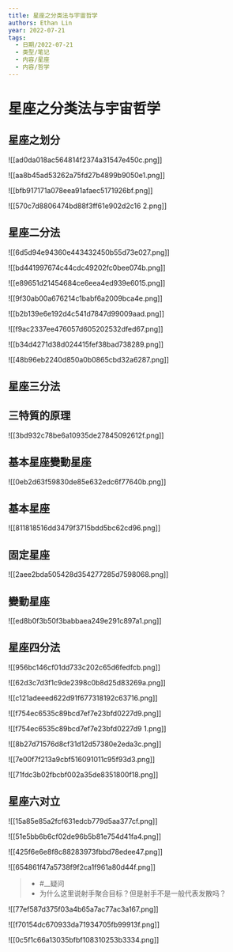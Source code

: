 ```yaml
---
title: 星座之分类法与宇宙哲学
authors: Ethan Lin
year: 2022-07-21 
tags:
  - 日期/2022-07-21 
  - 类型/笔记 
  - 内容/星座 
  - 内容/哲学 
---
```



# 星座之分类法与宇宙哲学







## 星座之划分

[](marginnote3app://note/6DDDE0B2-9118-4373-8B8D-60C9BCA3AB2D)


![[ad0da018ac564814f2374a31547e450c.png]][](marginnote3app://note/3F747455-7638-4BF0-8296-B2925DAD82DA)

![[aa8b45ad53262a75fd27b4899b9050e1.png]][](marginnote3app://note/9B9BECD6-7E75-48B9-990C-2251943F8156)

![[bfb917171a078eea91afaec5171926bf.png]][](marginnote3app://note/CDC58046-F63A-4B35-8A68-275DB93E53DE)

![[570c7d8806474bd88f3ff61e902d2c16 2.png]][](marginnote3app://note/890A1FF4-8229-4F56-98D7-DFCDB779CB0D)



## 星座二分法

[](marginnote3app://note/11B39019-5E4F-4E1D-8086-E6D3C646FED5)


![[6d5d94e94360e443432450b55d73e027.png]][](marginnote3app://note/B2C7F41D-C2CD-454C-92AF-53C07FF1EF2F)

![[bd441997674c44cdc49202fc0bee074b.png]][](marginnote3app://note/CB1B7EAF-F722-4C6E-A974-D003D64AA635)


![[e89651d21454684ce6eea4ed939e6015.png]][](marginnote3app://note/D66CED81-A797-4F61-BAC9-C441EC5B4D46)

![[9f30ab00a676214c1babf6a2009bca4e.png]][](marginnote3app://note/FF2F35A1-55C7-4F34-B021-AC31954A3595)

![[b2b139e6e192d4c541d7847d99009aad.png]][](marginnote3app://note/1A62C1C2-FD9E-4E5F-A459-F072B8D00F93)

![[f9ac2337ee476057d605202532dfed67.png]][](marginnote3app://note/FC38BF71-C253-4CB9-B5C4-032959CB6332)

![[b34d4271d38d024415fef38bad738289.png]][](marginnote3app://note/7AB7C1AF-02E0-42DF-94B3-5475FBDC880A)

![[48b96eb2240d850a0b0865cbd32a6287.png]][](marginnote3app://note/F8135457-A314-41F3-AB38-856457512E14)

## 星座三分法

[](marginnote3app://note/B36943DD-58BE-41E1-B151-CD8E747CC566)

## 三特質的原理

![[3bd932c78be6a10935de27845092612f.png]][](marginnote3app://note/462122FA-44AE-4000-8BC4-F0C75C3734E4)

## 基本星座變動星座

![[0eb2d63f59830de85e632edc6f77640b.png]][](marginnote3app://note/FD5A68ED-0A37-4160-B68C-71B3E8817B50)

## 基本星座

![[811818516dd3479f3715bdd5bc62cd96.png]][](marginnote3app://note/CFC8E41D-4403-40BB-AFFC-7498510BF576)

## 固定星座

![[2aee2bda505428d354277285d7598068.png]][](marginnote3app://note/BB78A4F8-467E-4478-BCD3-F2809F3B3F09)

## 變動星座

![[ed8b0f3b50f3babbaea249e291c897a1.png]][](marginnote3app://note/D31B674F-4DA5-4B63-AECE-54BA92A6E7D9)

## 星座四分法

[](marginnote3app://note/570BDD6B-3542-43D0-AA52-89635B9D4241)

![[956bc146cf01dd733c202c65d6fedfcb.png]][](marginnote3app://note/B6A89421-62E7-4ADA-AC3D-E4496A35E271)

![[62d3c7d3f1c9de2398c0b8d25d83269a.png]][](marginnote3app://note/7668046D-387E-45A1-9A3F-E9DD50ABD50F)

![[c121adeeed622d91f677318192c63716.png]][](marginnote3app://note/F9C18E4E-654D-4CA9-86BA-4637575DED69)

![[f754ec6535c89bcd7ef7e23bfd0227d9.png]][](marginnote3app://note/DD552AD2-7670-43CF-8189-0859722FAC5A)

![[f754ec6535c89bcd7ef7e23bfd0227d9 1.png]][](marginnote3app://note/DD552AD2-7670-43CF-8189-0859722FAC5A)

![[8b27d71576d8cf31d12d57380e2eda3c.png]][](marginnote3app://note/661B0B58-B8C2-439E-AD20-52DC6F4D2F79)

![[7e00f7f213a9cbf516091011c95f93d3.png]][](marginnote3app://note/380D147C-AD34-4909-9B56-6303B45A753D)

![[71fdc3b02fbcbf002a35de8351800f18.png]][](marginnote3app://note/11C526E0-7C97-427F-8ECA-4C55B2E2BFC6)

## 星座六对立

[](marginnote3app://note/E56E53E8-1DE9-4D71-BBF5-F1391D6287B1)

![[15a85e85a2fcf631edcb779d5aa377cf.png]][](marginnote3app://note/B1F86EAE-C0BB-4197-8DB8-D442C4B69D2C)

![[51e5bb6b6cf02de96b5b81e754d41fa4.png]][](marginnote3app://note/A9362CB6-C463-449D-9473-0B38CC54C73D)

![[425f6e6e8f8c88283973fbbd78edee47.png]][](marginnote3app://note/D4960064-54D8-42DD-8BE9-AB4BC947C69F)

![[654861f47a5738f9f2ca1f961a80d44f.png]][](marginnote3app://note/7A3143E0-71AB-4CC3-9567-B29523B2A749)

> - #__疑问
> - 为什么这里说射手聚合目标？但是射手不是一般代表发散吗？


![[77ef587d375f03a4b65a7ac77ac3a167.png]][](marginnote3app://note/320DD4E2-C044-4C67-8234-41618A3C02CE)

![[f70154dc670933da71934705fb99913f.png]][](marginnote3app://note/71B40011-DE8A-488B-BC91-331F4DC004AA)

![[0c5f1c66a13035bfbf108310253b3334.png]][](marginnote3app://note/1B7CC9C1-2F85-4606-8D42-09289041C89B)
